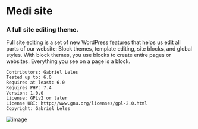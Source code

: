 # Medi site
### A full site editing theme.
Full site editing is a set of new WordPress features that helps us edit all parts of our website: Block themes, template editing, site blocks, and global styles.
With block themes, you use blocks to create entire pages or websites.
Everything you see on a page is a block.

    Contributors: Gabriel Leles
    Tested up to: 6.0
    Requires at least: 6.0
    Requires PHP: 7.4
    Version: 1.0.0
    License: GPLv2 or later
    License URI: http://www.gnu.org/licenses/gpl-2.0.html
    Copyright: Gabriel Leles


![image](https://drive.google.com/uc?export=view&id=1hXD0FjZ_--dU1N_WD2_bC0VlhPq0FK7L)
